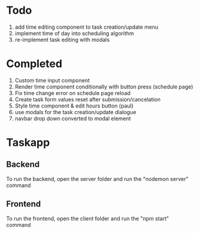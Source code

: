 # Todo
1. add time editing component to task creation/update menu
2. implement time of day into scheduling algorithm
3. re-implement task editing with modals

# Completed
1. Custom time input component
2. Render time component conditionally with button press (schedule page)
3. Fix time change error on schedule page reload
4. Create task form values reset after submission/cancelation
5. Style time component & edit hours button (paul)
6. use modals for the task creation/update dialogue
7. navbar drop down converted to modal element

# Taskapp
## Backend
To run the backend, open the server folder and run the "nodemon server" command
## Frontend
To run the frontend, open the client folder and run the "npm start" command
